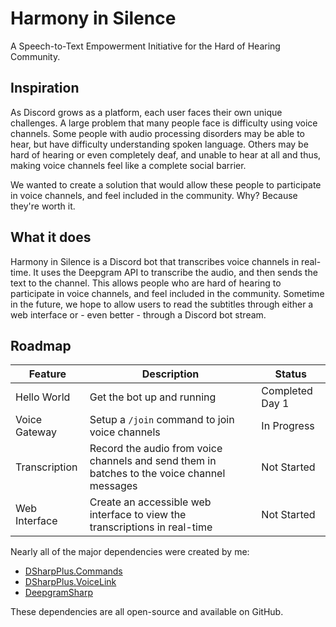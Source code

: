 # Harmony in Silence
A Speech-to-Text Empowerment Initiative for the Hard of Hearing Community.

## Inspiration
As Discord grows as a platform, each user faces their own unique challenges. A large problem that many people face is difficulty using voice channels. Some people with audio processing disorders may be able to hear, but have difficulty understanding spoken language. Others may be hard of hearing or even completely deaf, and unable to hear at all and thus, making voice channels feel like a complete social barrier.

We wanted to create a solution that would allow these people to participate in voice channels, and feel included in the community. Why? Because they're worth it.

## What it does
Harmony in Silence is a Discord bot that transcribes voice channels in real-time. It uses the Deepgram API to transcribe the audio, and then sends the text to the channel. This allows people who are hard of hearing to participate in voice channels, and feel included in the community. Sometime in the future, we hope to allow users to read the subtitles through either a web interface or - even better - through a Discord bot stream.

## Roadmap
| Feature | Description | Status |
| --- | --- | --- |
| Hello World | Get the bot up and running | Completed Day 1 |
| Voice Gateway | Setup a `/join` command to join voice channels | In Progress |
| Transcription | Record the audio from voice channels and send them in batches to the voice channel messages | Not Started |
| Web Interface | Create an accessible web interface to view the transcriptions in real-time | Not Started |

Nearly all of the major dependencies were created by me:
- [DSharpPlus.Commands](https://github.com/DSharpPlus/DSharpPlus/pull/1680/)
- [DSharpPlus.VoiceLink](https://github.com/OoLunar/DSharpPlus.VoiceLink/)
- [DeepgramSharp](https://github.com/OoLunar/DeepgramSharp)

These dependencies are all open-source and available on GitHub.